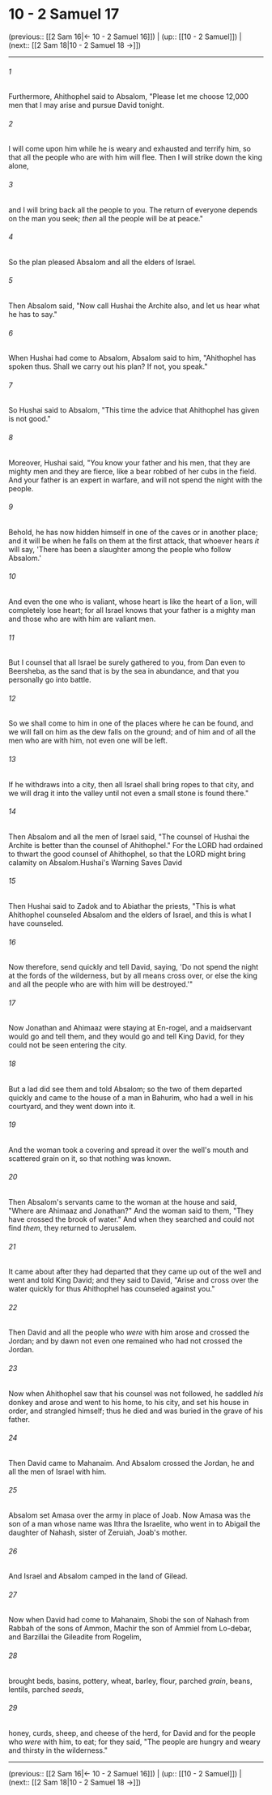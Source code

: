 # 10 - 2 Samuel 17

(previous:: [[2 Sam 16|← 10 - 2 Samuel 16]]) | (up:: [[10 - 2 Samuel]]) | (next:: [[2 Sam 18|10 - 2 Samuel 18 →]])

***


###### 1 
Furthermore, Ahithophel said to Absalom, "Please let me choose 12,000 men that I may arise and pursue David tonight. 

###### 2 
I will come upon him while he is weary and exhausted and terrify him, so that all the people who are with him will flee. Then I will strike down the king alone, 

###### 3 
and I will bring back all the people to you. The return of everyone depends on the man you seek; _then_ all the people will be at peace." 

###### 4 
So the plan pleased Absalom and all the elders of Israel. 

###### 5 
Then Absalom said, "Now call Hushai the Archite also, and let us hear what he has to say." 

###### 6 
When Hushai had come to Absalom, Absalom said to him, "Ahithophel has spoken thus. Shall we carry out his plan? If not, you speak." 

###### 7 
So Hushai said to Absalom, "This time the advice that Ahithophel has given is not good." 

###### 8 
Moreover, Hushai said, "You know your father and his men, that they are mighty men and they are fierce, like a bear robbed of her cubs in the field. And your father is an expert in warfare, and will not spend the night with the people. 

###### 9 
Behold, he has now hidden himself in one of the caves or in another place; and it will be when he falls on them at the first attack, that whoever hears _it_ will say, 'There has been a slaughter among the people who follow Absalom.' 

###### 10 
And even the one who is valiant, whose heart is like the heart of a lion, will completely lose heart; for all Israel knows that your father is a mighty man and those who are with him are valiant men. 

###### 11 
But I counsel that all Israel be surely gathered to you, from Dan even to Beersheba, as the sand that is by the sea in abundance, and that you personally go into battle. 

###### 12 
So we shall come to him in one of the places where he can be found, and we will fall on him as the dew falls on the ground; and of him and of all the men who are with him, not even one will be left. 

###### 13 
If he withdraws into a city, then all Israel shall bring ropes to that city, and we will drag it into the valley until not even a small stone is found there." 

###### 14 
Then Absalom and all the men of Israel said, "The counsel of Hushai the Archite is better than the counsel of Ahithophel." For the LORD had ordained to thwart the good counsel of Ahithophel, so that the LORD might bring calamity on Absalom.Hushai's Warning Saves David 

###### 15 
Then Hushai said to Zadok and to Abiathar the priests, "This is what Ahithophel counseled Absalom and the elders of Israel, and this is what I have counseled. 

###### 16 
Now therefore, send quickly and tell David, saying, 'Do not spend the night at the fords of the wilderness, but by all means cross over, or else the king and all the people who are with him will be destroyed.'" 

###### 17 
Now Jonathan and Ahimaaz were staying at En-rogel, and a maidservant would go and tell them, and they would go and tell King David, for they could not be seen entering the city. 

###### 18 
But a lad did see them and told Absalom; so the two of them departed quickly and came to the house of a man in Bahurim, who had a well in his courtyard, and they went down into it. 

###### 19 
And the woman took a covering and spread it over the well's mouth and scattered grain on it, so that nothing was known. 

###### 20 
Then Absalom's servants came to the woman at the house and said, "Where are Ahimaaz and Jonathan?" And the woman said to them, "They have crossed the brook of water." And when they searched and could not find _them_, they returned to Jerusalem. 

###### 21 
It came about after they had departed that they came up out of the well and went and told King David; and they said to David, "Arise and cross over the water quickly for thus Ahithophel has counseled against you." 

###### 22 
Then David and all the people who _were_ with him arose and crossed the Jordan; and by dawn not even one remained who had not crossed the Jordan. 

###### 23 
Now when Ahithophel saw that his counsel was not followed, he saddled _his_ donkey and arose and went to his home, to his city, and set his house in order, and strangled himself; thus he died and was buried in the grave of his father. 

###### 24 
Then David came to Mahanaim. And Absalom crossed the Jordan, he and all the men of Israel with him. 

###### 25 
Absalom set Amasa over the army in place of Joab. Now Amasa was the son of a man whose name was Ithra the Israelite, who went in to Abigail the daughter of Nahash, sister of Zeruiah, Joab's mother. 

###### 26 
And Israel and Absalom camped in the land of Gilead. 

###### 27 
Now when David had come to Mahanaim, Shobi the son of Nahash from Rabbah of the sons of Ammon, Machir the son of Ammiel from Lo-debar, and Barzillai the Gileadite from Rogelim, 

###### 28 
brought beds, basins, pottery, wheat, barley, flour, parched _grain_, beans, lentils, parched _seeds_, 

###### 29 
honey, curds, sheep, and cheese of the herd, for David and for the people who _were_ with him, to eat; for they said, "The people are hungry and weary and thirsty in the wilderness."

***

(previous:: [[2 Sam 16|← 10 - 2 Samuel 16]]) | (up:: [[10 - 2 Samuel]]) | (next:: [[2 Sam 18|10 - 2 Samuel 18 →]])
